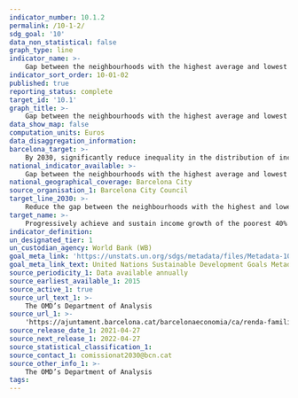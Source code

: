 ```yaml
---
indicator_number: 10.1.2
permalink: /10-1-2/
sdg_goal: '10'
data_non_statistical: false
graph_type: line
indicator_name: >-
    Gap between the neighbourhoods with the highest average and lowest average incomes (neighbourhoods that account for approximately 5% of the population in both cases)
indicator_sort_order: 10-01-02
published: true
reporting_status: complete
target_id: '10.1'
graph_title: >-
    Gap between the neighbourhoods with the highest average and lowest average incomes (neighbourhoods that account for approximately 5% of the population in both cases)
data_show_map: false
computation_units: Euros
data_disaggregation_information: 
barcelona_target: >-
    By 2030, significantly reduce inequality in the distribution of income in Barcelona, while preventing the city’s average Gross Available Family Income differing from the Metropolitan average
national_indicator_available: >-
    Gap between the neighbourhoods with the highest average and lowest average incomes (neighbourhoods that account for approximately 5% of the population in both cases)
national_geographical_coverage: Barcelona City
source_organisation_1: Barcelona City Council
target_line_2030: >-
    Reduce the gap between the neighbourhoods with the highest and lowest Available Family Incomes by 12%. Target value 2030: Less than €30,273
target_name: >-
    Progressively achieve and sustain income growth of the poorest 40% of the population at a rate higher than the national average
indicator_definition:
un_designated_tier: 1
un_custodian_agency: World Bank (WB)
goal_meta_link: 'https://unstats.un.org/sdgs/metadata/files/Metadata-10-01-01.pdf'
goal_meta_link_text: United Nations Sustainable Development Goals Metadata (pdf 894kB)
source_periodicity_1: Data available annually
source_earliest_available_1: 2015
source_active_1: true
source_url_text_1: >-
    The OMD’s Department of Analysis
source_url_1: >-
    'https://ajuntament.barcelona.cat/barcelonaeconomia/ca/renda-familiar/renda-familiar/distribucio-territorial-de-la-renda-familiar-disponible-capita'
source_release_date_1: 2021-04-27
source_next_release_1: 2022-04-27
source_statistical_classification_1: 
source_contact_1: comissionat2030@bcn.cat
source_other_info_1: >-
    The OMD’s Department of Analysis 
tags:
---
```

